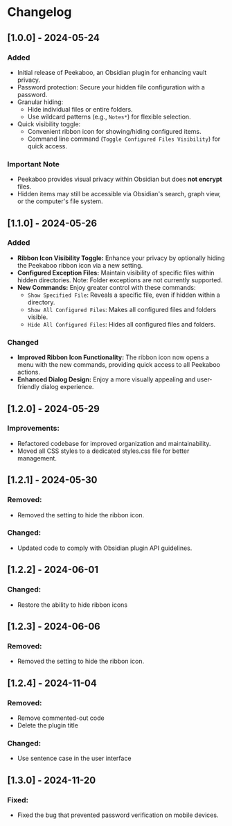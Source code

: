 # Changelog

## [1.0.0] - 2024-05-24 

### Added

- Initial release of Peekaboo, an Obsidian plugin for enhancing vault privacy.
- Password protection: Secure your hidden file configuration with a password.
- Granular hiding: 
    - Hide individual files or entire folders.
    - Use wildcard patterns (e.g., `Notes*`) for flexible selection.
- Quick visibility toggle:
    - Convenient ribbon icon for showing/hiding configured items.
    - Command line command (`Toggle Configured Files Visibility`) for quick access. 

### Important Note

- Peekaboo provides visual privacy within Obsidian but does **not encrypt** files.
- Hidden items may still be accessible via Obsidian's search, graph view, or the computer's file system. 


## [1.1.0] - 2024-05-26

### Added

- **Ribbon Icon Visibility Toggle:**  Enhance your privacy by optionally hiding the Peekaboo ribbon icon via a new setting.
- **Configured Exception Files:**  Maintain visibility of specific files within hidden directories. Note: Folder exceptions are not currently supported.
- **New Commands:**  Enjoy greater control with these commands:
    - `Show Specified File`:  Reveals a specific file, even if hidden within a directory.
    - `Show All Configured Files`:  Makes all configured files and folders visible.
    - `Hide All Configured Files`:  Hides all configured files and folders.

### Changed

- **Improved Ribbon Icon Functionality:**  The ribbon icon now opens a menu with the new commands, providing quick access to all Peekaboo actions. 
- **Enhanced Dialog Design:**  Enjoy a more visually appealing and user-friendly dialog experience.


## [1.2.0] - 2024-05-29

### Improvements:

- Refactored codebase for improved organization and maintainability.
- Moved all CSS styles to a dedicated styles.css file for better management.


## [1.2.1] - 2024-05-30

### Removed:

- Removed the setting to hide the ribbon icon.

### Changed:

- Updated code to comply with Obsidian plugin API guidelines.


## [1.2.2] - 2024-06-01

### Changed:

- Restore the ability to hide ribbon icons


## [1.2.3] - 2024-06-06

### Removed:

- Removed the setting to hide the ribbon icon.

## [1.2.4] - 2024-11-04

### Removed:

- Remove commented-out code
- Delete the plugin title

### Changed:
- Use sentence case in the user interface

## [1.3.0] - 2024-11-20

### Fixed:

- Fixed the bug that prevented password verification on mobile devices.
